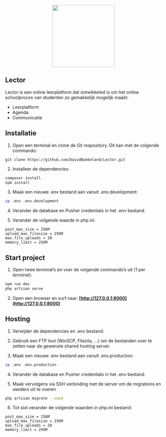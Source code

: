 <p align="center"><a href="https://lector.davidbaekeland.be" target="_blank"><img src="https://lector.davidbaekeland.be/storage/logo.svg" width="200 alt="Lector Logo"></a></p>

## Lector

Lector is een online leerplatform dat ontwikkeled is om het online schoolproces van studenten zo gemakkelijk mogelijk maakt:
- Leerplatform
- Agenda
- Communicatie


## Installatie
1. Open een terminal en clone de Git respository. Dit kan met de volgende  commando:
````
git clone https://github.com/DavidBaekeland/Lector.git
````

2. Installeer de dependencies:
````bash
composer install
npm install
````

 3.  Maak een nieuwe .env bestand aan vanuit .env.development:
````bash
cp .env .env.development
````

4. Verander de database en Pusher credentials in het .env bestand.


5. Verander de volgende waarde in php.ini.

````
post_max_size = 256M
upload_max_filesize = 256M
max_file_uploads = 20
memory_limit = 256M
````

## Start project
1. Open twee terminal’s en voer de volgende commando’s uit (1 per terminal):
````bash
npm run dev
php artisan serve
````

 2. Open een browser en surf naar:
**[http://127.0.0.1:8000](http://127.0.0.1:8000)**


## Hosting
1. Verwijder de dependencies en .env bestand.


2. Gebruik een FTP tool (WinSCP, Filezila, ...) om de bestanden over te zetten naar de gewenste shared hosting server.


3. Maak een nieuwe .env bestand aan vanuit .env.production:

````bash
cp .env .env.production
````

4. Verander de database en Pusher credentials in het .env bestand.


5. Maak vervolgens via SSH verbinding met de server om de migrations en seeders uit te voeren

````bash
php artisan migrate --seed
````

6.   Tot slot verander de volgende waarden in php.ini bestand:

````
post_max_size = 256M
upload_max_filesize = 256M
max_file_uploads = 20
memory_limit = 256M
````
